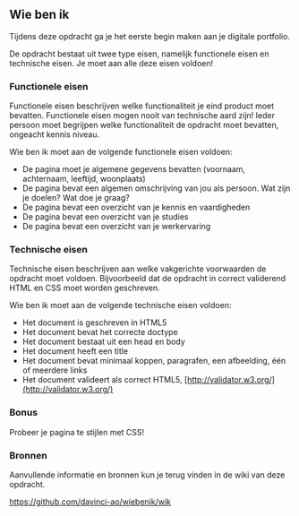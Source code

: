 ## Wie ben ik
Tijdens deze opdracht ga je het eerste begin maken aan je digitale portfolio.

De opdracht bestaat uit twee type eisen, namelijk functionele eisen en technische eisen. Je moet aan alle deze eisen voldoen!

### Functionele eisen
Functionele eisen beschrijven welke functionaliteit je eind product moet bevatten. Functionele eisen mogen nooit van technische aard zijn! Ieder persoon moet begrijpen welke functionaliteit de opdracht moet bevatten, ongeacht kennis niveau.

Wie ben ik moet aan de volgende functionele eisen voldoen:
* De pagina moet je algemene gegevens bevatten (voornaam, achternaam, leeftijd, woonplaats)
* De pagina bevat een algemen omschrijving van jou als persoon. Wat zijn je doelen? Wat doe je graag?
* De pagina bevat een overzicht van je kennis en vaardigheden
* De pagina bevat een overzicht van je studies
* De pagina bevat een overzicht van je werkervaring

### Technische eisen
Technische eisen beschrijven aan welke vakgerichte voorwaarden de opdracht moet voldoen. Bijvoorbeeld dat de opdracht in correct validerend HTML en CSS moet worden geschreven.

Wie ben ik moet aan de volgende technische eisen voldoen:
* Het document is geschreven in HTML5
* Het document bevat het correcte doctype
* Het document bestaat uit een head en body
* Het document heeft een title
* Het document bevat minimaal koppen, paragrafen, een afbeelding, één of meerdere links
* Het document valideert als correct HTML5, [http://validator.w3.org/](http://validator.w3.org/)

### Bonus
Probeer je pagina te stijlen met CSS!

### Bronnen
Aanvullende informatie en bronnen kun je terug vinden in de wiki van deze opdracht.

https://github.com/davinci-ao/wiebenik/wik
